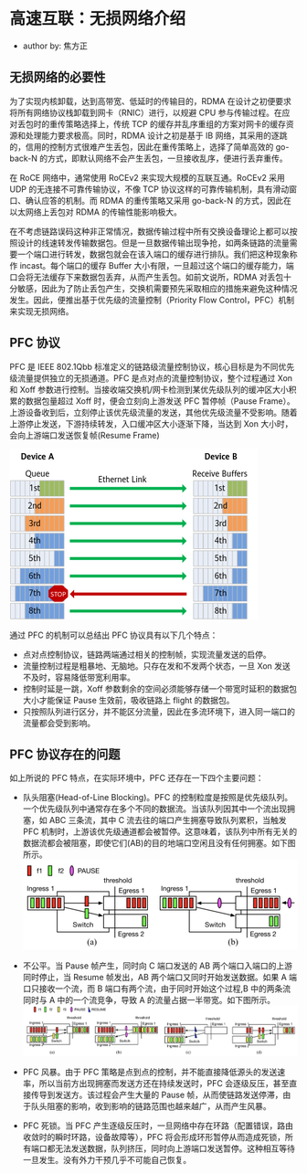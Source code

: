 # 高速互联：无损网络介绍
- author by: 焦方正
## 无损网络的必要性

为了实现内核卸载，达到高带宽、低延时的传输目的，RDMA 在设计之初便要求将所有网络协议栈卸载到网卡（RNIC）进行，以规避 CPU 参与传输过程。在应对丢包时的重传策略选择上，传统 TCP 的缓存并乱序重组的方案对网卡的缓存资源和处理能力要求极高。同时，RDMA 设计之初是基于 IB 网络，其采用的逐跳的，信用的控制方式很难产生丢包，因此在重传策略上，选择了简单高效的 go-back-N 的方式，即默认网络不会产生丢包，一旦接收乱序，便进行丢弃重传。

在 RoCE 网络中，通常使用 RoCEv2 来实现大规模的互联互通。RoCEv2 采用 UDP 的无连接不可靠传输协议，不像 TCP 协议这样的可靠传输机制，具有滑动窗口、确认应答的机制。而 RDMA 的重传策略又采用 go-back-N 的方式，因此在以太网络上丢包对 RDMA 的传输性能影响极大。

在不考虑链路误码这种非正常情况，数据传输过程中所有交换设备理论上都可以按照设计的线速转发传输数据包。但是一旦数据传输出现争抢，如两条链路的流量需要一个端口进行转发，数据包就会在该入端口的缓存进行排队。我们把这种现象称作 incast。每个端口的缓存 Buffer 大小有限，一旦超过这个端口的缓存能力，端口会将无法缓存下来数据包丢弃，从而产生丢包。如前文说所，RDMA 对丢包十分敏感，因此为了防止丢包产生，交换机需要预先采取相应的措施来避免这种情况发生。因此，便推出基于优先级的流量控制（Priority Flow Control，PFC）机制来实现无损网络。

## PFC 协议

PFC 是 IEEE 802.1Qbb 标准定义的链路级流量控制协议，核心目标是为不同优先级流量提供独立的无损通道。PFC 是点对点的流量控制协议，整个过程通过 Xon 和 Xoff 参数进行控制。当接收端交换机/网卡检测到某优先级队列的缓冲区大小积累的数据包量超过 Xoff 时，便会立刻向上游发送 PFC 暂停帧​（Pause Frame）。上游设备收到后，立刻停止​该优先级流量的发送​，其他优先级流量不受影响。随着上游停止发送，下游持续转发，入口缓冲区大小逐渐下降，当达到 Xon 大小时，会向上游端口发送恢复帧(Resume Frame)

![img](./images/03_pfc.png)

通过 PFC 的机制可以总结出 PFC 协议具有以下几个特点：
- 点对点控制协议，链路两端通过相关的控制帧，实现流量发送的启停。
- 流量控制过程是粗暴地、无脑地。只存在发和不发两个状态，一旦 Xon 发送不及时，容易降低带宽利用率。
- 控制时延是一跳，Xoff 参数剩余的空间必须能够存储一个带宽时延积的数据包大小才能保证 Pause 生效前，吸收链路上 flight 的数据包。
- 只按照队列进行区分，并不能区分流量，因此在多流环境下，进入同一端口的流量都会受到影响。

## PFC 协议存在的问题
如上所说的 PFC 特点，在实际环境中，PFC 还存在一下四个主要问题：
- 队头阻塞(Head-of-Line Blocking)。PFC 的控制粒度是按照是优先级队列。一个优先级队列中通常存在​​多个不同的数据流​​。当该队列因其中一个流出现拥塞，如 ABC 三条流，其中 C 流去往的端口产生拥塞导致队列累积，当触发 PFC 机制时，上游该优先级通道都会被暂停。这意味着，​该队列中所有无关的数据流都会被阻塞​​，即使它们(AB)的目的地端口空闲且没有任何拥塞。如下图所示。
![img](./images/03_pfc_hol.png)

- 不公平。当 Pause 帧产生，同时向 C 端口发送的 AB 两个端口入端口的上游同时停止，当 Resume 帧发出，AB 两个端口又同时开始发送数据。如果 A 端口只接收一个流，而 B 端口有两个流，由于同时开始这个过程,B 中的两条流同时与 A 中的一个流竞争，导致 A 的流量占据一半带宽。如下图所示。
![img](./images/03_pfc_unfair.png)
- PFC 风暴。由于 PFC 策略是点到点的控制，并不能直接降低源头的发送速率，所以当前方出现拥塞而发送方还在持续发送时，PFC 会逐级反压，甚至直接传导到发送方。该过程会产生大量的 Pause 帧，从而使链路发送停滞，由于队头阻塞的影响，收到影响的链路范围也越来越广，从而产生风暴。

- PFC 死锁。当 PFC 产生逐级反压时，一旦网络中存在环路（配置错误，路由收敛时的瞬时环路，设备故障等），PFC 将会形成环形暂停从而造成死锁，所有端口都无法发送数据，队列挤压，同时向上游端口发送暂停。这种相互等待一旦发生。没有外力干预几乎不可能自己恢复。

